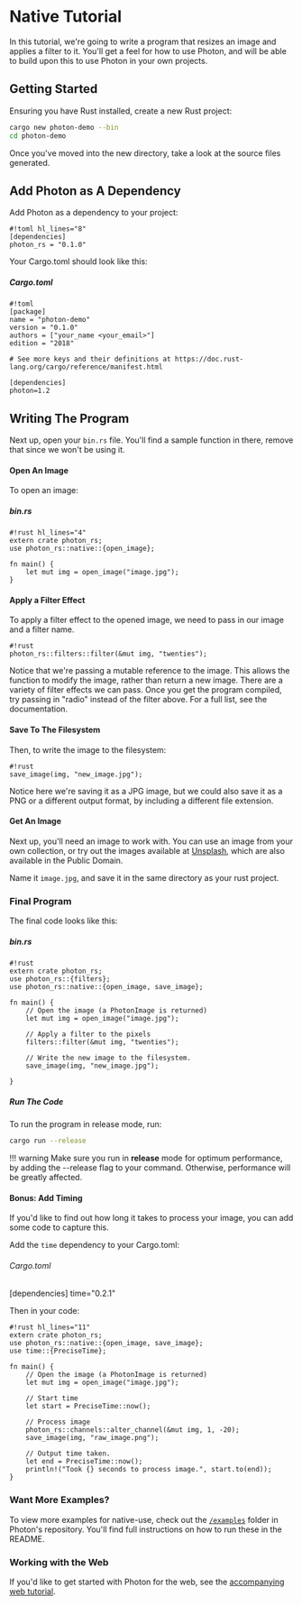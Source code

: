 # Native Tutorial

In this tutorial, we're going to write a program that resizes an image and applies a filter to it. 
You'll get a feel for how to use Photon, and will be able to build upon this to use Photon in your own projects. 

## Getting Started 
Ensuring you have Rust installed, create a new Rust project:

```bash
cargo new photon-demo --bin
cd photon-demo
```

Once you've moved into the new directory, take a look at the source files generated.

## Add Photon as A Dependency

Add Photon as a dependency to your project:

    #!toml hl_lines="8"
    [dependencies]
    photon_rs = "0.1.0"

Your Cargo.toml should look like this:

##### Cargo.toml
    #!toml 
    [package]
    name = "photon-demo"
    version = "0.1.0"
    authors = ["your_name <your_email>"]
    edition = "2018"

    # See more keys and their definitions at https://doc.rust-lang.org/cargo/reference/manifest.html

    [dependencies]
    photon=1.2


## Writing The Program
Next up, open your `bin.rs` file. You'll find a sample function in there, remove that since we won't be using it. 

#### Open An Image

To open an image:

##### bin.rs
    #!rust hl_lines="4"
    extern crate photon_rs;
    use photon_rs::native::{open_image};

    fn main() {
        let mut img = open_image("image.jpg");
    }

#### Apply a Filter Effect

To apply a filter effect to the opened image, we need to pass in our image and a filter name. 

    #!rust
    photon_rs::filters::filter(&mut img, "twenties");

Notice that we're passing a mutable reference to the image. This allows the function to modify the image, rather than return a new image.
There are a variety of filter effects we can pass. Once you get the program compiled, try passing in "radio" instead of the filter above.
For a full list, see the documentation. 

#### Save To The Filesystem
Then, to write the image to the filesystem:

    #!rust
    save_image(img, "new_image.jpg");

Notice here we're saving it as a JPG image, but we could also save it as a PNG or a different output format, by including a different file extension.

#### Get An Image
Next up, you'll need an image to work with. You can use an image from your own collection, or try out the images available at [Unsplash](https://unsplash.com/), 
which are also available in the Public Domain.

Name it `image.jpg`, and save it in the same directory as your rust project.

### Final Program 
The final code looks like this:

##### bin.rs 
    #!rust
    extern crate photon_rs;
    use photon_rs::{filters};
    use photon_rs::native::{open_image, save_image};

    fn main() {
        // Open the image (a PhotonImage is returned)
        let mut img = open_image("image.jpg");

        // Apply a filter to the pixels
        filters::filter(&mut img, "twenties");

        // Write the new image to the filesystem.
        save_image(img, "new_image.jpg");

    }

##### Run The Code
To run the program in release mode, run: 

```bash
cargo run --release 
```

!!! warning
    Make sure you run in **release** mode for optimum performance, by adding the --release flag to your command. 
    Otherwise, performance will be greatly affected.

#### Bonus: Add Timing 
If you'd like to find out how long it takes to process your image, you can add some code to capture this.

Add the `time` dependency to your Cargo.toml:

###### Cargo.toml
[dependencies]
time="0.2.1"

Then in your code:

    #!rust hl_lines="11"
    extern crate photon_rs;
    use photon_rs::native::{open_image, save_image};
    use time::{PreciseTime};

    fn main() {
        // Open the image (a PhotonImage is returned)
        let mut img = open_image("image.jpg");

        // Start time
        let start = PreciseTime::now();

        // Process image 
        photon_rs::channels::alter_channel(&mut img, 1, -20);
        save_image(img, "raw_image.png");    

        // Output time taken.
        let end = PreciseTime::now();
        println!("Took {} seconds to process image.", start.to(end));
    }

### Want More Examples?

To view more examples for native-use, check out the [`/examples`](https://github.com/silvia-odwyer/photon/tree/master/crate/examples) folder in Photon's repository.
You'll find full instructions on how to run these in the README.

### Working with the Web
If you'd like to get started with Photon for the web, see the [accompanying web tutorial](web-tutorial.md).